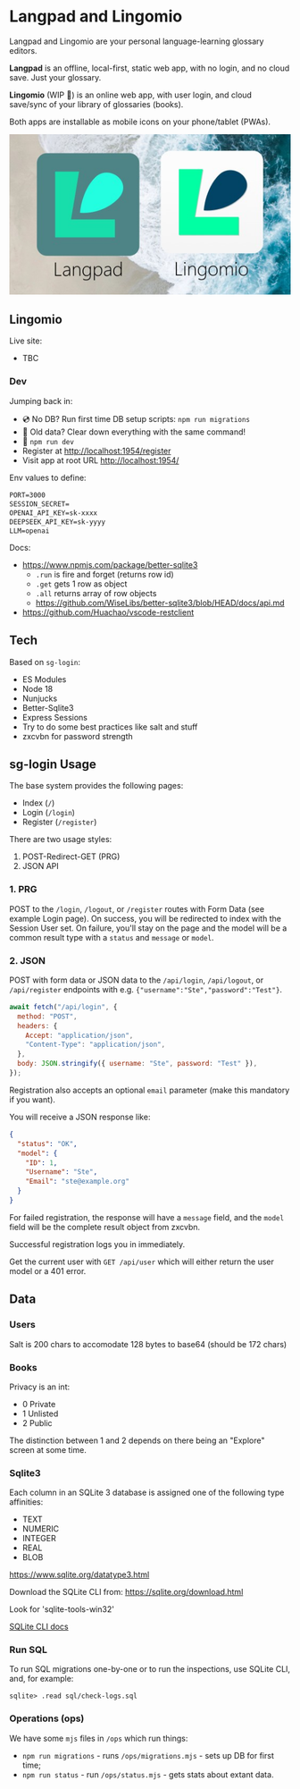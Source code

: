 # Langpad and Lingomio

Langpad and Lingomio are your personal language-learning glossary editors.

**Langpad** is an offline, local-first, static web app, with no login, and no cloud save. Just your glossary.

**Lingomio** (WIP 🚧) is an online web app, with user login, and cloud save/sync of your library of glossaries (books).

Both apps are installable as mobile icons on your phone/tablet (PWAs).

![Langpad and Lingomio logos](/resources/compare.jpg)

## Lingomio 

Live site:

 + TBC

### Dev

Jumping back in:

 + 💿 No DB? Run first time DB setup scripts: `npm run migrations`
 + 🧨 Old data? Clear down everything with the same command!
 + 🚦 `npm run dev`
 + Register at <http://localhost:1954/register>
 + Visit app at root URL <http://localhost:1954/>

Env values to define:

```
PORT=3000
SESSION_SECRET=
OPENAI_API_KEY=sk-xxxx
DEEPSEEK_API_KEY=sk-yyyy
LLM=openai
```

Docs:

 + <https://www.npmjs.com/package/better-sqlite3>
     - `.run` is fire and forget (returns row id)
     - `.get` gets 1 row as object
     - `.all` returns array of row objects
     - <https://github.com/WiseLibs/better-sqlite3/blob/HEAD/docs/api.md>
 + <https://github.com/Huachao/vscode-restclient>

## Tech

Based on `sg-login`:

- ES Modules
- Node 18
- Nunjucks
- Better-Sqlite3
- Express Sessions
- Try to do some best practices like salt and stuff
- zxcvbn for password strength

## sg-login Usage

The base system provides the following pages:

- Index (`/`)
- Login (`/login`)
- Register (`/register`)

There are two usage styles:

1.  POST-Redirect-GET (PRG)
2.  JSON API

### 1. PRG

POST to the `/login`, `/logout`, or `/register` routes with Form Data (see example Login page). On success, you will be redirected to index with the Session User set. On failure, you'll stay on the page and the model will be a common result type with a `status` and `message` or `model`.

### 2. JSON

POST with form data or JSON data to the `/api/login`, `/api/logout`, or `/api/register` endpoints with e.g. `{"username":"Ste","password":"Test"}`.

```js
await fetch("/api/login", {
  method: "POST",
  headers: {
    Accept: "application/json",
    "Content-Type": "application/json",
  },
  body: JSON.stringify({ username: "Ste", password: "Test" }),
});
```

Registration also accepts an optional `email` parameter (make this mandatory if you want).

You will receive a JSON response like:

```json
{
  "status": "OK",
  "model": {
    "ID": 1,
    "Username": "Ste",
    "Email": "ste@example.org"
  }
}
```

For failed registration, the response will have a `message` field, and the `model` field will be the complete result object from zxcvbn.

Successful registration logs you in immediately.

Get the current user with `GET /api/user` which will either return the user model or a 401 error.

## Data

### Users

Salt is 200 chars to accomodate 128 bytes to base64 (should be 172 chars)

### Books

Privacy is an int:

+ 0 Private
+ 1 Unlisted
+ 2 Public

The distinction between 1 and 2 depends on there being an "Explore" screen at some time.

### Sqlite3

Each column in an SQLite 3 database is assigned one of the following type affinities:

- TEXT
- NUMERIC
- INTEGER
- REAL
- BLOB

<https://www.sqlite.org/datatype3.html>

Download the SQLite CLI from: <https://sqlite.org/download.html>

Look for 'sqlite-tools-win32'

[SQLite CLI docs](https://sqlite.org/cli.html)

### Run SQL

To run SQL migrations one-by-one or to run the inspections, use SQLite CLI, and, for example:

```
sqlite> .read sql/check-logs.sql
```

### Operations (ops)

We have some `mjs` files in `/ops` which run things:

 + `npm run migrations` - runs `/ops/migrations.mjs` - sets up DB for first time;
 + `npm run status` - run `/ops/status.mjs` - gets stats about extant data.
 

